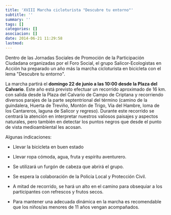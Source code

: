 ```yaml
---
title: 'XVIII Marcha cicloturista "Descubre tu entorno"'
subtitle: ''
summary: ''
tags: []
categories: []
asociacion: []
date: 2014-06-21 11:29:58
lastmod:
---
```


Dentro de las Jornadas Sociales de Promoción de la Participación Ciudadana organizadas por el Foro Social, el grupo Salicor-Ecologistas en Acción ha preparado un año más la marcha cicloturista en bicicleta con el lema "Descubre tu entorno".

La marcha partirá el **domingo 22 de junio a las 10:00 desde la Plaza del Calvario**.
Este año está previsto efectuar un recorrido aproximado de 16 km. con salida desde la Plaza del Calvario de Campo de Criptana y recorriendo diversos parajes de la parte septentrional del término (camino de la guindalera, Huerta de Treviño, Montón de Trigo, Vía del Hambre, loma de los Cantareros, laguna de Salicor y regreso). Durante este recorrido se centrará la atención en interpretar nuestros valiosos paisajes y aspectos naturales, pero también en detectar los puntos negros que desde el punto de vista medioambiental les acosan.

Algunas indicaciones:

-  Llevar la bicicleta en buen estado

-  Llevar ropa cómoda, agua, fruta y espíritu aventurero.

-  Se utilizará un furgón de cabeza que abrirá el grupo.

-  Se espera la colaboración de la Policía Local y Protección Civil.

-  A mitad de recorrido, se hará un alto en el camino para obsequiar a los participantes con refrescos y frutos secos.

-  Para mantener una adecuada dinámica en la marcha es recomendable que
los niños/as menores de 11 años vengan acompañados.

